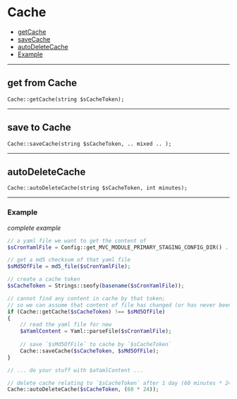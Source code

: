 
# Cache

- [getCache](#getCache)
- [saveCache](#saveCache)
- [autoDeleteCache](#autoDeleteCache)
- [Example](#Example)

---

<a id="getCache"></a>
## get from Cache

~~~
Cache::getCache(string $sCacheToken);
~~~

---

<a id="saveCache"></a>
## save to Cache

~~~
Cache::saveCache(string $sCacheToken, .. mixed .. );
~~~

---

<a id="autoDeleteCache"></a>
## autoDeleteCache

~~~
Cache::autoDeleteCache(string $sCacheToken, int minutes);
~~~

---

<a id="Example"></a>
### Example

_complete example_  
~~~php
// a yaml file we want to get the content of
$sCronYamlFile = Config::get_MVC_MODULE_PRIMARY_STAGING_CONFIG_DIR() . '/_cron.yaml';

// get a md5 checksum of that yaml file
$sMd5OfFile = md5_file($sCronYamlFile);

// create a cache token
$sCacheToken = Strings::seofy(basename($sCronYamlFile));

// cannot find any content in cache by that token;
// so we can assume that content of file has changed (or has never been read before)
if (Cache::getCache($sCacheToken) !== $sMd5OfFile)
{
    // read the yaml file for new
    $aYamlContent = Yaml::parseFile($sCronYamlFile);
    
    // save `$sMd5OfFile` to cache by `$sCacheToken`
    Cache::saveCache($sCacheToken, $sMd5OfFile);
}

// ... do your stuff with $aYamlContent ...

// delete cache relating to `$sCacheToken` after 1 day (60 minutes * 24 = 24h = 1 day)
Cache::autoDeleteCache($sCacheToken, (60 * 24));
~~~

